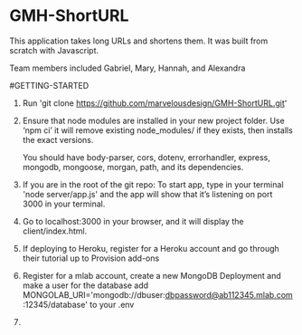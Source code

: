 # GMH-ShortURL

This application takes long URLs and shortens them. It was built from scratch with Javascript.

Team members included Gabriel, Mary, Hannah, and Alexandra


#GETTING-STARTED

1) Run 'git clone https://github.com/marvelousdesign/GMH-ShortURL.git'

2) Ensure that node modules are installed in your new project folder. Use ‘npm ci’ it will remove existing node_modules/ if they exists, then installs the exact versions.

    You should have body-parser, cors, dotenv, errorhandler, express, mongodb, mongoose, morgan, path, and its dependencies.

3) If you are in the root of the git repo:
To start app, type in your terminal 'node server/app.js' and the app will show that it’s listening on port 3000 in your terminal.

4) Go to localhost:3000 in your browser, and it will display the client/index.html.

5) If deploying to Heroku, register for a Heroku account and go through their tutorial up to Provision add-ons

6) Register for a mlab account, create a new MongoDB Deployment and make a user for the database
    add MONGOLAB_URI='mongodb://dbuser:dbpassword@ab112345.mlab.com:12345/database' to your .env

7)

